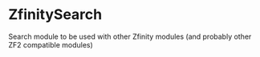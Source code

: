 ZfinitySearch
=============

Search module to be used with other Zfinity modules (and probably other ZF2 compatible modules)